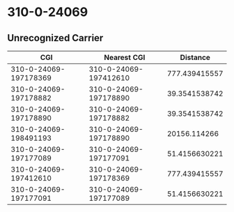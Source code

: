 # 310-0-24069
## Unrecognized Carrier


| CGI | Nearest CGI | Distance |
|-----|-------------|----------|
| 310-0-24069-197178369 | 310-0-24069-197412610 | 777.439415557 |
| 310-0-24069-197178882 | 310-0-24069-197178890 | 39.3541538742 |
| 310-0-24069-197178890 | 310-0-24069-197178882 | 39.3541538742 |
| 310-0-24069-198491193 | 310-0-24069-197178890 | 20156.114266 |
| 310-0-24069-197177089 | 310-0-24069-197177091 | 51.4156630221 |
| 310-0-24069-197412610 | 310-0-24069-197178369 | 777.439415557 |
| 310-0-24069-197177091 | 310-0-24069-197177089 | 51.4156630221 |
